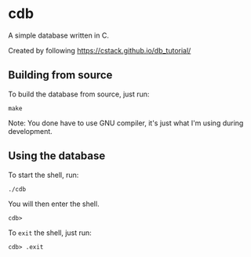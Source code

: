 # cdb
A simple database written in C.

Created by following https://cstack.github.io/db_tutorial/

## Building from source
To build the database from source, just run:
```
make
```
Note: You done have to use GNU compiler, it's just what I'm using during development.

## Using the database
To start the shell, run:
```
./cdb
```

You will then enter the shell.
```
cdb> 
```

To `exit` the shell, just run:
```
cdb> .exit
```
